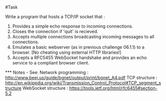 #Task

Write a program that hosts a TCP/IP socket that :

1. Provides a simple echo response to incoming connections.
2. Closes the connection if 'quit' is recieved.
3. Accepts multiple connections broadcasting incoming messages to all connections.
5. Emulates a basic webserver (as in previous challenge 06.1.1) to a browser. [No cheating using external HTTP libraries!]
6. Accepts a RFC5455 WebSocket handshake and provides an echo service to a compliant browser client.

*** Notes - See:
Network programming : http://www.beej.us/guide/bgnet/output/print/bgnet_A4.pdf
TCP structure : http://en.wikipedia.org/wiki/Transmission_Control_Protocol#TCP_segment_structure
WebSocket structure : https://tools.ietf.org/html/rfc6455#section-5.2
